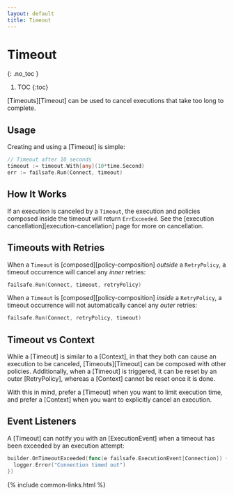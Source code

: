 ```yaml
---
layout: default
title: Timeout
---
```


# Timeout
{: .no_toc }

1. TOC
{:toc}

[Timeouts][Timeout] can be used to cancel executions that take too long to complete.

## Usage

Creating and using a [Timeout] is simple:

```go
// Timeout after 10 seconds
timeout := timeout.With[any](10*time.Second)
err := failsafe.Run(Connect, timeout)
```

## How It Works

If an execution is canceled by a `Timeout`, the execution and policies composed inside the timeout will return `ErrExceeded`. See the [execution cancellation][execution-cancellation] page for more on cancellation.

## Timeouts with Retries

When a `Timeout` is [composed][policy-composition] _outside_ a `RetryPolicy`, a timeout occurrence will cancel any _inner_ retries:

```go
failsafe.Run(Connect, timeout, retryPolicy)
```

When a `Timeout` is [composed][policy-composition] _inside_ a `RetryPolicy`, a timeout occurrence will not automatically cancel any _outer_ retries:

```go
failsafe.Run(Connect, retryPolicy, timeout)
```

## Timeout vs Context

While a [Timeout] is similar to a [Context], in that they both can cause an execution to be canceled, [Timeouts][Timeout] can be composed with other policies. Additionally, when a [Timeout] is triggered, it can be reset by an outer [RetryPolicy], whereas a [Context] cannot be reset once it is done. 

With this in mind, prefer a [Timeout] when you want to limit execution time, and prefer a [Context] when you want to explicitly cancel an execution.

## Event Listeners

A [Timeout] can notify you with an [ExecutionEvent] when a timeout has been exceeded by an execution attempt:

```go
builder.OnTimeoutExceeded(func(e failsafe.ExecutionEvent[Connection]) {
  logger.Error("Connection timed out")
})
```

{% include common-links.html %}